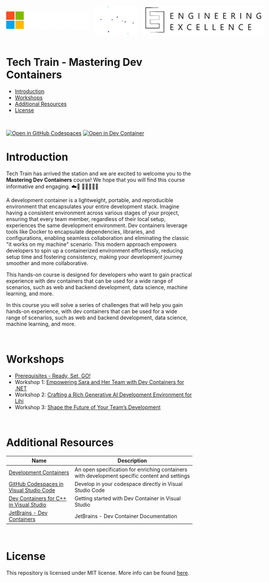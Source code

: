 <div width=100% style="display:flex; flex-direction: row; justify-content: space-between; align-items: center">
<img src="./assets/microsoft.png" alt="Microsoft" height=48>&nbsp;&nbsp;&nbsp;<img src="./assets/tech-train-1.png" alt="Tech Train" height=80>&nbsp;&nbsp;&nbsp;<img src="./assets/engineering-excellence.png" alt="Engineering Excellence" height=80>
</div>

<br />

# Tech Train - Mastering Dev Containers

- [Introduction](#introduction)
- [Workshops](#workshops)
- [Additional Resources](#additional-resources)
- [License](#license)

<br />

[![Open in GitHub Codespaces](https://img.shields.io/static/v1?style=for-the-badge&label=GitHub+Codespaces&message=Open&color=brightgreen&logo=github)](https://codespaces.new/amih90/techtrain-handson-azure-development)
[![Open in Dev Container](https://img.shields.io/static/v1?style=for-the-badge&label=Dev+Containers&message=Open&color=blue&logo=visualstudiocode)](https://vscode.dev/redirect?url=vscode://ms-vscode-remote.remote-containers/cloneInVolume?url=https://github.com/amih90/techtrain-handson-azure-development)


# Introduction <a name="introduction"></a>
Tech Train has arrived the station and we are excited to welcome you to the **Mastering Dev Containers** course! We hope that you will find this course informative and engaging. ☁️🚂
👨‍💻👩‍💻😊

A development container is a lightweight, portable, and reproducible environment that encapsulates your entire development stack. Imagine having a consistent environment across various stages of your project, ensuring that every team member, regardless of their local setup, experiences the same development environment. Dev containers leverage tools like Docker to encapsulate dependencies, libraries, and configurations, enabling seamless collaboration and eliminating the classic "it works on my machine" scenario. This modern approach empowers developers to spin up a containerized environment effortlessly, reducing setup time and fostering consistency, making your development journey smoother and more collaborative.

This hands-on course is designed for developers who want to gain practical experience with dev containers that can be used for a wide range of scenarios, such as web and backend development, data science, machine learning, and more.

In this course you will solve a series of challenges that will help you gain hands-on experience, with dev containers that can be used for a wide range of scenarios, such as web and backend development, data science, machine learning, and more.

<br />

# Workshops <a name="workshops"></a>
* [Prerequisites - Ready, Set, GO!](./docs/0-prerequisites-ready-set-go.md)
* Workshop 1: [Empowering Sara and Her Team with Dev Containers for .NET](./docs/1-workshop.md)
* Workshop 2: [Crafting a Rich Generative AI Development Environment for Lihi](./docs/2-workshop.md)
* Workshop 3: [Shape the Future of Your Team’s Development](./docs/3-workshop.md)

<br />

# Additional Resources <a name="additional-resources"></a>
| Name | Description |
|---|---|
| [Development Containers](https://containers.dev/) | An open specification for enriching containers with development specific content and settings |
| [GitHub Codespaces in Visual Studio Code](https://docs.github.com/en/codespaces/developing-in-a-codespace/using-github-codespaces-in-visual-studio-code)| Develop in your codespace directly in Visual Studio Code |
| [Dev Containers for C++ in Visual Studio](https://devblogs.microsoft.com/cppblog/dev-containers-for-c-in-visual-studio/) | Getting started with Dev Container in Visual Studio |
| [JetBrains - Dev Containers](https://www.jetbrains.com/help/idea/connect-to-devcontainer.html) | JetBrains - Dev Container Documentation |

<br />

# License <a name="license"></a>
This repository is licensed under MIT license. More info can be found [here](./LICENSE).
